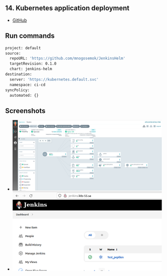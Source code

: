 ## 14. Kubernetes application deployment
* [GitHub](https://github.com/mnogosemok/JenkinsHelm)
## Run commands
``` Bash
project: default
source:
  repoURL: 'https://github.com/mnogosemok/JenkinsHelm'
  targetRevision: 0.1.0
  chart: jenkins-helm
destination:
  server: 'https://kubernetes.default.svc'
  namespace: ci-cd
syncPolicy:
  automated: {}
```
## Screenshots
* ![Image 1](argocd.PNG)
* ![Image 1](Jenkins.PNG)



